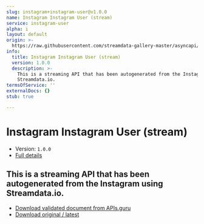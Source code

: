 ```yaml
---
slug: instagram+instagram-user@v1.0.0
name: Instagram Instagram User (stream)
service: instagram-user
alpha: i
layout: default
origin: >-
  https://raw.githubusercontent.com/streamdata-gallery-master/asyncapi/master/_listings/instagram/instagram-instagram-user-stream-async.md
info:
  title: Instagram Instagram User (stream)
  version: 1.0.0
  description: >-
    This is a streaming API that has been autogenerated from the Instagram using
    Streamdata.io.
termsOfService: ''
externalDocs: {}
stub: true

---
```

# Instagram Instagram User (stream)

* Version: `1.0.0`
* [Full details](../html/instagram+instagram-user@v1.0.0.html)



## This is a streaming API that has been autogenerated from the Instagram using Streamdata.io.



* [Download validated document from APIs.guru](https://raw.githubusercontent.com/APIs-guru/asyncapi-directory/master/docs/APIs/instagram%2Binstagram-user%40v1.0.0.yaml)
* [Download original / latest](https://raw.githubusercontent.com/streamdata-gallery-master/asyncapi/master/_listings/instagram/instagram-instagram-user-stream-async.md)

<script type="application/ld+json">
{
  "@context": "http://schema.org/",
  "@type": "WebAPI",
  "description": "This is a streaming API that has been autogenerated from the Instagram using Streamdata.io.",
  "documentation": "",

  "name": "Instagram Instagram User (stream)"
}
</script>
